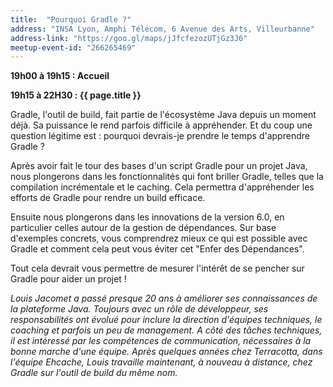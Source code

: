 ```yaml
---
title:  "Pourquoi Gradle ?"
address: "INSA Lyon, Amphi Télécom, 6 Avenue des Arts, Villeurbanne"
address-link: "https://goo.gl/maps/jJfcfezozUTjGz3J6"
meetup-event-id: "266265469"
---
```


**19h00 à 19h15 : Accueil**

**19h15 à 22H30 : {{ page.title }}**

Gradle, l'outil de build, fait partie de l'écosystème Java depuis un moment déjà.
Sa puissance le rend parfois difficile à appréhender.
Et du coup une question légitime est : pourquoi devrais-je prendre le temps d'apprendre Gradle ?

Après avoir fait le tour des bases d'un script Gradle pour un projet Java, nous plongerons dans les fonctionnalités qui font briller Gradle, telles que la compilation incrémentale et le caching.
Cela permettra d'appréhender les efforts de Gradle pour rendre un build efficace.

Ensuite nous plongerons dans les innovations de la version 6.0, en particulier celles autour de la gestion de dépendances.
Sur base d'exemples concrets, vous comprendrez mieux ce qui est possible avec Gradle et comment cela peut vous éviter cet "Enfer des Dépendances".

Tout cela devrait vous permettre de mesurer l'intérêt de se pencher sur Gradle pour aider un projet !

*Louis Jacomet a passé presque 20 ans à améliorer ses connaissances de la plateforme Java.
Toujours avec un rôle de développeur, ses responsabilités ont évolué pour inclure la direction d'équipes techniques, le coaching et parfois un peu de management.
A côté des tâches techniques, il est intéressé par les compétences de communication, nécessaires à la bonne marche d'une équipe.
Après quelques années chez Terracotta, dans l'équipe Ehcache, Louis travaille maintenant, à nouveau à distance, chez Gradle sur l'outil de build du même nom.*

